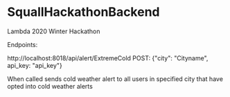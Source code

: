 # SquallHackathonBackend
Lambda 2020 Winter Hackathon

Endpoints:

http://localhost:8018/api/alert/ExtremeCold
POST: {"city": "Cityname", api_key: "api_key"}

When called sends cold weather alert to all users in specified city that have opted into cold weather alerts